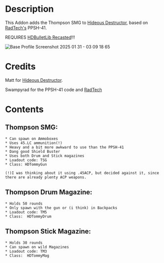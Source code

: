 # Description
This Addon adds the Thompson SMG to [Hideous Destructor](https://codeberg.org/mc776/HideousDestructor), based on [RadTech's](https://github.com/swampyrad/RadTechWeaponsPack) PPSH-41.

REQUIRES [HDBulletLib Recasted](https://github.com/HDest-Community/HDBulletLib-Recasted)!!!

![Base Profile Screenshot 2025 01 31 - 03 09 18 65](https://github.com/user-attachments/assets/065d6596-b03c-4086-ae96-092a85cbd4a6)


# Credits
Matt for [Hideous Destructor](https://codeberg.org/mc776/HideousDestructor).

Swampyrad for the PPSH-41 code and [RadTech](https://github.com/swampyrad/RadTechWeaponsPack)


# Contents
## Thompson SMG:
    * Can spawn on Ammoboxes
    * Uses 45.LC ammunition(!)
    * Heavy and a bit more awkward to use than the PPSH-41
    * Dang good Shield Buster
    * Uses both Drum and Stick magazines
    * Loadout code: TSG
    * Class: HDTommyGun

    (!)I was thinking about it using .45ACP, but decided against it, since there are already plenty ACP weapons.

    
## Thompson Drum Magazine:
    * Holds 50 rounds
    * Only spawn with the gun or (i think) in Backpacks
    * Loadout code: TM5
    * Class:  HDTommyDrum


## Thompson Stick Magazine:
    * Holds 30 rounds
    * Can spawn on wild Magazines
    * Loadout code: TM3
    * Class:  HDTommyMag
